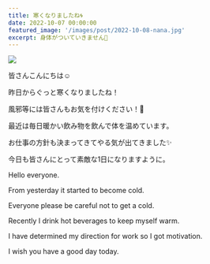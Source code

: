 ```yaml
---
title: 寒くなりましたね🌀
date: 2022-10-07 00:00:00
featured_image: '/images/post/2022-10-08-nana.jpg'
excerpt: 身体がついていきません🤧
---
```


![](https://yutarochan.github.io/yurumina/images/post/2022-10-08-nana.jpg)

皆さんこんにちは☺

昨日からぐっと寒くなりましたね！

風邪等には皆さんもお気を付けください！🤧

最近は毎日暖かい飲み物を飲んで体を温めています。

お仕事の方針も決まってきてやる気が出てきました✨

今日も皆さんにとって素敵な1日になりますように。


Hello everyone.

From yesterday it started to become cold.

Everyone please be careful not to get a cold.

Recently I drink hot beverages to keep myself warm.

I have determined my direction  for work so I got motivation.

I wish you have a good day today.
